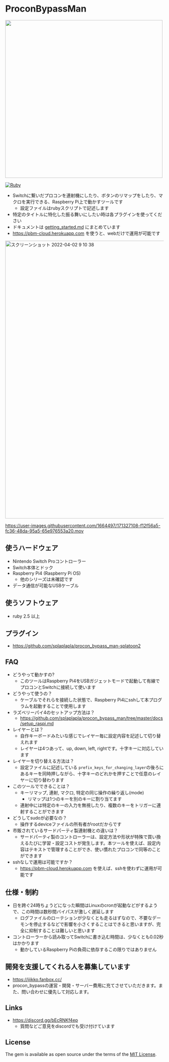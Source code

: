# ProconBypassMan
<img src="https://user-images.githubusercontent.com/1664497/151661582-3a1e8ce9-6c38-4754-8075-7a4453b3109a.jpg" width="500px">

[![Ruby](https://github.com/splaplapla/procon_bypass_man/actions/workflows/ruby.yml/badge.svg?branch=master)](https://github.com/splaplapla/procon_bypass_man/actions/workflows/ruby.yml)

* Switchに繋いだプロコンを連射機にしたり、ボタンのリマップをしたり、マクロを実行できる、Raspberry Pi上で動かすツールです
    * 設定ファイルはrubyスクリプトで記述します
* 特定のタイトルに特化した振る舞いにしたい時は各プラグインを使ってください
* ドキュメントは [getting_started.md](docs/getting_started.md) にまとめています
* https://pbm-cloud.herokuapp.com を使うと、webだけで運用が可能です


<img width="880" alt="スクリーンショット 2022-04-02 9 10 38" src="https://user-images.githubusercontent.com/1664497/161356057-71e4bc2a-0217-4434-9bf1-0002b9fb261a.png">

https://user-images.githubusercontent.com/1664497/171327108-f12f56a5-fc36-48da-95a5-65e976553a20.mov

## 使うハードウェア
* Nintendo Switch Proコントローラー
* Switch本体とドック
* Raspberry Pi4 (Raspberry Pi OS)
    * 他のシリーズは未確認です
* データ通信が可能なUSBケーブル

## 使うソフトウェア
* ruby 2.5 以上

## プラグイン
* https://github.com/splaplapla/procon_bypass_man-splatoon2

## FAQ
* どうやって動かすの?
    * このツールはRaspberry Pi4をUSBガジェットモードで起動して有線でプロコンとSwitchに接続して使います
* どうやって使うの？
    * ケーブルでそれらを接続した状態で、Raspberry Pi4にsshして本プログラムを起動することで使用します
* ラズベリーパイ4のセットアップ方法は？
    * https://github.com/splaplapla/procon_bypass_man/tree/master/docs/setup_raspi.md
* レイヤーとは？
    * 自作キーボードみたいな感じでレイヤー毎に設定内容を記述して切り替えれます
    * レイヤーは4つあって、up, down, left, rightです。十字キーに対応しています
* レイヤーを切り替える方法は？
    * 設定ファイルに記述している `prefix_keys_for_changing_layer`の後ろにあるキーを同時押しながら、十字キーのどれかを押すことで任意のレイヤーに切り替わります
* このツールでできることは？
    * キーリマップ, 連射, マクロ, 特定の同じ操作の繰り返し(mode)
        * リマップは1つのキーを別のキーに割り当てます
    * 連射中には特定のキーの入力を無視したり、複数のキーをトリガーに連射することができます
* どうしてsudoが必要なの？
    * 操作するdeviceファイルの所有者がrootだからです
* 市販されているサードパーティ製連射機との違いは？
    * サードパーティ製のコントローラーは、設定方法や形状が特殊で買い換えるたびに学習・設定コストが発生します。本ツールを使えば、設定内容はテキストで管理することができ、使い慣れたプロコンで同等のことができます
* sshなしで運用は可能ですか？
    * https://pbm-cloud.herokuapp.com を使えば、sshを使わずに運用が可能です

## 仕様・制約
* 日を跨ぐ24時ちょうどになった瞬間はLinuxのcronが起動などがするようで、この時間は数秒間バイパスが激しく遅延します
  * ログファイルのローテションが少なくとも走るはずなので、不要なデーモンを停止するなどで影響を小さくすることはできると思いますが、完全に抑制することは難しいと思います
* コントローラーから読み取ってSwitchに書き込む時間は、少なくとも0.02秒はかかります
  * 動かしているRaspberry Piの負荷に依存するこの限りではありません

<!--
## TODO
* レコーディング機能(プロコンの入力をマクロとして登録ができる)
* ドキュメントを書く(doing)

## 開発系
### プロコンとの接続を維持したまま、現在の設定ファイルをPBMに反映する
```shell
sudo kill -USR2 `cat ./pbm_pid`
```

### 起動ログをサーバに送信する
* `ProconBypassMan.api_servers = "http://.."` を設定すると、 `POST /api/events` に対して起動ログなどを送信するようになります

### 開発環境でログの送信を確認する方法
* `bundle exec bin/dev_api_server.rb`
* `API_SERVER=http://localhost:4567 INTERNAL_API_SERVER=http://localhost:4567 bin/console`
  * `message = ProconBypassMan::BootMessage.new; ProconBypassMan::ReportBootJob.perform(body: message.to_hash)`

### リリース手順
* project_template/web.rb, project_template/app.rb, lib/procon_bypass_man/version.rb のバージョンをあげる
* CHANGELOG.md に日付を書く
* be rake release
* githubのreleaseを作成する
-->

## 開発を支援してくれる人を募集しています
* https://jiikko.fanbox.cc/
* procon_bypassの運営・開発・サーバー費用に充てさせていただきます。また、問い合わせに優先して対応します。

## Links
* https://discord.gg/bEcRNKf4ep
  * 質問などご意見をdiscordでも受け付けています

## License

The gem is available as open source under the terms of the [MIT License](https://opensource.org/licenses/MIT).
